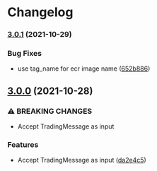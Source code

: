 # Changelog

### [3.0.1](https://www.github.com/Overmuse/trader/compare/v3.0.0...v3.0.1) (2021-10-29)


### Bug Fixes

* use tag_name for ecr image name ([652b886](https://www.github.com/Overmuse/trader/commit/652b8865d7231463a22306ac71501e0a3013bf1b))

## [3.0.0](https://www.github.com/Overmuse/trader/compare/v2.0.2...v3.0.0) (2021-10-28)


### ⚠ BREAKING CHANGES

* Accept TradingMessage as input

### Features

* Accept TradingMessage as input ([da2e4c5](https://www.github.com/Overmuse/trader/commit/da2e4c5a523291e05fc24e308b3641360a0eed65))

